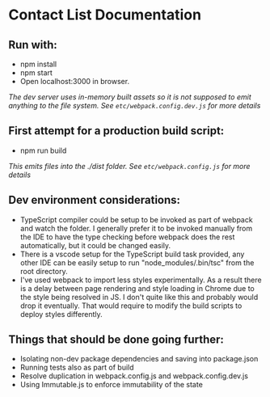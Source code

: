 Contact List Documentation
===

Run with:
---

* npm install
* npm start
* Open localhost:3000 in browser.

_The dev server uses in-memory built assets so it is not supposed to emit anything_
_to the file system._
_See `etc/webpack.config.dev.js` for more details_


First attempt for a production build script:
---
* npm run build

_This emits files into the ./dist folder._
_See `etc/webpack.config.js` for more details_

Dev environment considerations:
---

* TypeScript compiler could be setup to be invoked as part of webpack and watch the folder.
  I generally prefer it to be invoked manually from the IDE to have the type checking
  before webpack does the rest automatically, but it could be changed easily. 
* There is a vscode setup for the TypeScript build task provided, any other IDE can be easily
  setup to run "node_modules/.bin/tsc" from the root directory.
* I've used webpack to import less styles experimentally. As a result there is a delay between
  page rendering and style loading in Chrome due to the style being resolved in JS.
  I don't quite like this and probably would drop it eventually. That would require to modify the
  build scripts to deploy styles differently.

Things that should be done going further:
---

* Isolating non-dev package dependencies and saving into package.json
* Running tests also as part of build 
* Resolve duplication in webpack.config.js and webpack.config.dev.js
* Using Immutable.js to enforce immutability of the state
